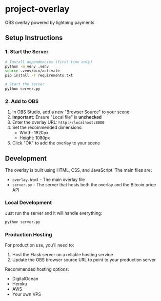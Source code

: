 # project-overlay
OBS overlay powered by lightning payments

## Setup Instructions

### 1. Start the Server
```bash
# Install dependencies (first time only)
python -m venv .venv
source .venv/bin/activate
pip install -r requirements.txt

# Start the server
python server.py
```

### 2. Add to OBS
1. In OBS Studio, add a new "Browser Source" to your scene
2. **Important:** Ensure "Local file" is **unchecked**
3. Enter the overlay URL: `http://localhost:8080`
4. Set the recommended dimensions:
   - Width: 1920px
   - Height: 1080px
5. Click "OK" to add the overlay to your scene

## Development

The overlay is built using HTML, CSS, and JavaScript. The main files are:
- `overlay.html` - The main overlay file
- `server.py` - The server that hosts both the overlay and the Bitcoin price API

### Local Development
Just run the server and it will handle everything:
```bash
python server.py
```

### Production Hosting
For production use, you'll need to:
1. Host the Flask server on a reliable hosting service
2. Update the OBS browser source URL to point to your production server

Recommended hosting options:
- DigitalOcean
- Heroku
- AWS
- Your own VPS
